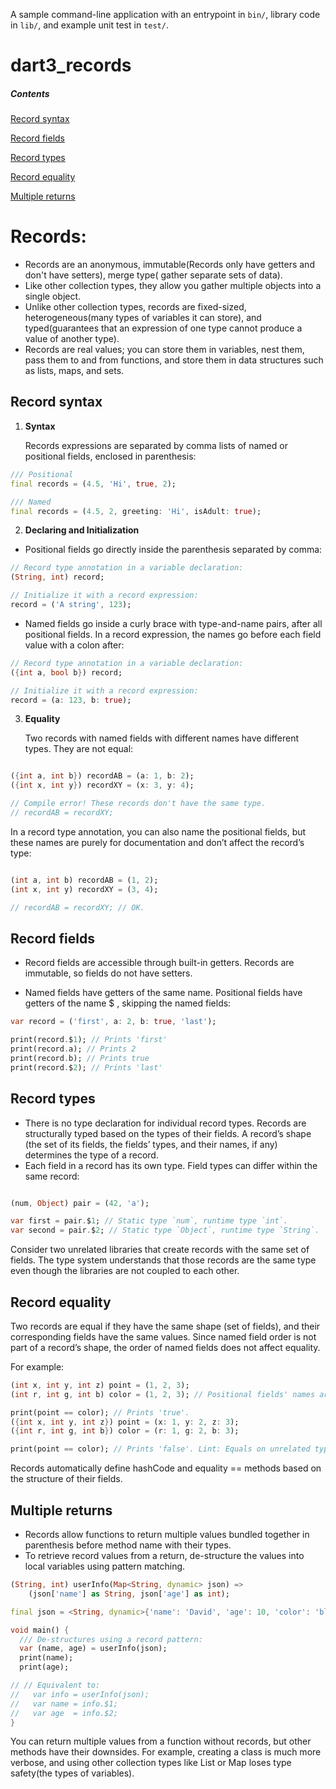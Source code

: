 A sample command-line application with an entrypoint in `bin/`, library code
in `lib/`, and example unit test in `test/`.

# dart3_records

##### Contents

[Record syntax](#Record-syntax)

[Record fields](#Record-fields)

[Record types](#Record-types)

[Record equality](#Record-equality)

[Multiple returns](#Multiple-returns)

# Records:

- Records are an anonymous, immutable(Records only have getters and don't have setters), merge type(
  gather separate sets of data).
- Like other collection types, they allow you gather multiple objects into a single object.
- Unlike other collection types, records are fixed-sized, heterogeneous(many types of variables it
  can store), and typed(guarantees that an expression of one type cannot produce a value of another
  type).
- Records are real values; you can store them in variables, nest them, pass them to and from
  functions, and store them in data structures such as lists, maps, and sets.

## Record syntax

1. **Syntax**

   Records expressions are separated by comma lists of named or positional fields, enclosed in
   parenthesis:

```dart
/// Positional
final records = (4.5, 'Hi', true, 2);

/// Named
final records = (4.5, 2, greeting: 'Hi', isAdult: true);
```

2. **Declaring and Initialization**

- Positional fields go directly inside the parenthesis separated by comma:

```dart 
// Record type annotation in a variable declaration:
(String, int) record;

// Initialize it with a record expression:
record = ('A string', 123);
```

- Named fields go inside a curly brace with type-and-name pairs, after all positional fields. In a
  record expression, the names go before each field value with a colon after:

```dart 
// Record type annotation in a variable declaration:
({int a, bool b}) record;

// Initialize it with a record expression:
record = (a: 123, b: true);
```

3. **Equality**

   Two records with named fields with different names have different types. They are not equal:

```dart

({int a, int b}) recordAB = (a: 1, b: 2);
({int x, int y}) recordXY = (x: 3, y: 4);

// Compile error! These records don't have the same type.
// recordAB = recordXY;
```

In a record type annotation, you can also name the positional fields, but these names are purely for
documentation and don’t affect the record’s type:

```dart

(int a, int b) recordAB = (1, 2);
(int x, int y) recordXY = (3, 4);

// recordAB = recordXY; // OK.
```

## Record fields

- Record fields are accessible through built-in getters. Records are immutable, so fields do not
  have setters.

- Named fields have getters of the same name. Positional fields have getters of the name $<position>
  , skipping the named fields:

```dart 
var record = ('first', a: 2, b: true, 'last');

print(record.$1); // Prints 'first'
print(record.a); // Prints 2
print(record.b); // Prints true
print(record.$2); // Prints 'last'
```

## Record types

- There is no type declaration for individual record types. Records are structurally typed based on
  the types of their fields. A record’s shape (the set of its fields, the fields’ types, and their
  names, if any) determines the type of a record.
- Each field in a record has its own type. Field types can differ within the same record:

```dart

(num, Object) pair = (42, 'a');

var first = pair.$1; // Static type `num`, runtime type `int`.
var second = pair.$2; // Static type `Object`, runtime type `String`.
```

Consider two unrelated libraries that create records with the same set of fields. The type system
understands that those records are the same type even though the libraries are not coupled to each
other.

## Record equality

Two records are equal if they have the same shape (set of fields), and their corresponding fields
have the same values. Since named field order is not part of a record’s shape, the order of named
fields does not affect equality.

For example:

```dart 
(int x, int y, int z) point = (1, 2, 3);
(int r, int g, int b) color = (1, 2, 3); // Positional fields' names are purely for documentation and don’t affect the record’s type.

print(point == color); // Prints 'true'.
({int x, int y, int z}) point = (x: 1, y: 2, z: 3);
({int r, int g, int b}) color = (r: 1, g: 2, b: 3);

print(point == color); // Prints 'false'. Lint: Equals on unrelated types.
```

Records automatically define hashCode and equality == methods based on the structure of their
fields.

## Multiple returns

- Records allow functions to return multiple values bundled together in parenthesis before method
  name with their types.
- To retrieve record values from a return, de-structure the values into local variables using
  pattern matching.

```dart
(String, int) userInfo(Map<String, dynamic> json) =>
    (json['name'] as String, json['age'] as int);

final json = <String, dynamic>{'name': 'David', 'age': 10, 'color': 'blue'};

void main() {
  /// De-structures using a record pattern:
  var (name, age) = userInfo(json);
  print(name);
  print(age);

// // Equivalent to:
//   var info = userInfo(json);
//   var name = info.$1;
//   var age  = info.$2;
}
```

You can return multiple values from a function without records, but other methods have their
downsides. For example, creating a class is much more verbose, and using other collection types like
List or Map loses type safety(the types of variables).